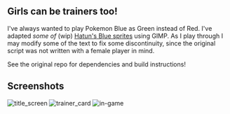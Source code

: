 ## Girls can be trainers too!

I've always wanted to play Pokemon Blue as Green instead of Red. I've adapted *some of* (wip) [Hatun's Blue sprites](https://www.deviantart.com/ghost-missingno/art/Blue-Sprites-for-R-G-B-Y-339796334) using GIMP. As I play through I may modify some of the text to fix some discontinuity, since the original script was not written with a female player in mind.

See the original repo for dependencies and build instructions!

## Screenshots

![title_screen](https://i.imgur.com/xZZQoMk.png)
![trainer_card](https://i.imgur.com/oKnAvVg.png)
![in-game](https://i.imgur.com/RXuqVtB.png)
